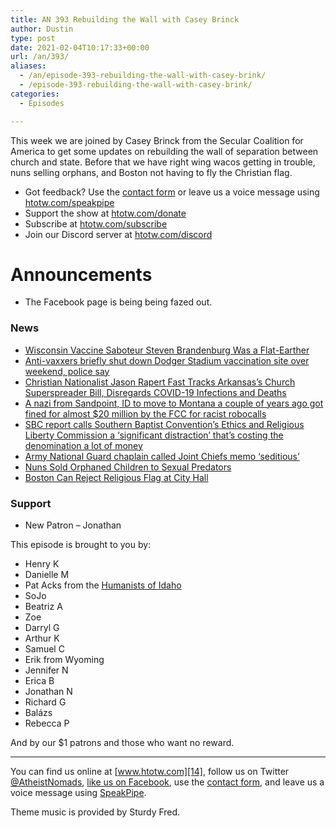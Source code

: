 ```yaml
---
title: AN 393 Rebuilding the Wall with Casey Brinck
author: Dustin
type: post
date: 2021-02-04T10:17:33+00:00
url: /an/393/
aliases:
  - /an/episode-393-rebuilding-the-wall-with-casey-brink/
  - /episode-393-rebuilding-the-wall-with-casey-brink/
categories:
  - Episodes

---
```

<div id="buzzsprout-player-10552716"></div><script src="https://www.buzzsprout.com/1983601/10552716-393-rebuilding-the-wall-with-casey-brinck.js?container_id=buzzsprout-player-10552716&player=small" type="text/javascript" charset="utf-8"></script>

This week we are joined by Casey Brinck from the Secular Coalition for America to get some updates on rebuilding the wall of separation between church and state. Before that we have right wing wacos getting in trouble, nuns selling orphans, and Boston not having to fly the Christian flag.

<!--more-->

* Got feedback? Use the <a href="https://htotw.com/contact" target="_blank" rel="noopener">contact form</a> or leave us a voice message using [htotw.com/speakpipe][1]
* Support the show at [htotw.com/donate][2]
* Subscribe at [htotw.com/subscribe][3]
* Join our Discord server at [htotw.com/discord][4]

# Announcements

  * The Facebook page is being being fazed out.

### News

  *  [Wisconsin Vaccine Saboteur Steven Brandenburg Was a Flat-Earther][5]
  *  [Anti-vaxxers briefly shut down Dodger Stadium vaccination site over weekend, police say][6]
  *  [Christian Nationalist Jason Rapert Fast Tracks Arkansas&#8217;s Church Superspreader Bill, Disregards COVID-19 Infections and Deaths][7]
  *  [A nazi from Sandpoint, ID to move to Montana a couple of years ago got fined for almost $20 million by the FCC for racist robocalls][8]
  *  [SBC report calls Southern Baptist Convention&#8217;s Ethics and Religious Liberty Commission a &#8216;significant distraction&#8217; that&#8217;s costing the denomination a lot of money][9]
  *  [Army National Guard chaplain called Joint Chiefs memo &#8216;seditious&#8217;][10]
  *  [Nuns Sold Orphaned Children to Sexual Predators][11]
  *  [Boston Can Reject Religious Flag at City Hall][12]

### Support

  * New Patron &#8211; Jonathan

This episode is brought to you by:

  * Henry K
  * Danielle M
  * Pat Acks from the [Humanists of Idaho][13]
  * SoJo
  * Beatriz A
  * Zoe
  * Darryl G
  * Arthur K
  * Samuel C
  * Erik from Wyoming
  * Jennifer N
  * Erica B
  * Jonathan N
  * Richard G
  * Balázs
  * Rebecca P

And by our $1 patrons and those who want no reward.

* * *

You can find us online at [www.htotw.com][14], follow us on Twitter [@AtheistNomads][15], [like us on Facebook][16], use the [contact form](https://htotw.com/contact), and leave us a voice message using [SpeakPipe][1].

Theme music is provided by Sturdy Fred.

 [1]: https://htotw.com/speakpipe
 [2]: https://htotw.com/donate
 [3]: https://htotw.com/subscribe
 [4]: https://htotw.com/discord
 [5]: https://www.thedailybeast.com/wisconsin-vaccine-saboteur-steven-brandenburg-is-a-flat-earther-fbi-document-reveals
 [6]: https://www.cnn.com/2021/02/01/us/dodger-stadium-covid-vaccination-protest-trnd/index.html
 [7]: https://www.atheists.org/2021/02/arkansas-church-superspreader-bill-hb-1211-rapert/
 [8]: https://www.idahostatesman.com/news/northwest/idaho/article248885559.html
 [9]: https://religionnews.com/2021/02/01/report-calls-agency-led-by-never-trumper-russell-moore-a-significant-distraction-for-southern-baptists/
 [10]: https://taskandpurpose.com/news/army-ohio-guard-joint-chiefs-seditious/
 [11]: https://www.thedailybeast.com/german-nuns-sold-orphaned-children-to-sexual-predators-says-report
 [12]: https://www.courthousenews.com/boston-can-reject-religious-flag-at-city-hall/
 [13]: https://www.humanistsofidaho.org/
 [14]: https://www.htotw.com/
 [15]: https://htotw.com/twitter
 [16]: https://htotw.com/facebook